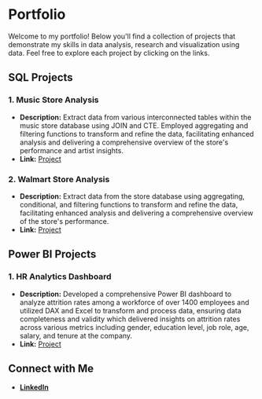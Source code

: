 # Portfolio

Welcome to my portfolio! Below you'll find a collection of projects that demonstrate my skills in data analysis, research and visualization using data. Feel free to explore each project by clicking on the links.

## SQL Projects

### 1. Music Store Analysis
- **Description:** Extract data from various interconnected tables within the music store database using JOIN and CTE. Employed aggregating and filtering functions to transform and refine the data, facilitating enhanced analysis and delivering a comprehensive overview of the store's performance and artist insights.
- **Link:** [Project](https://github.com/harshgoyal961/Music_Store_Analysis)

### 2. Walmart Store Analysis
- **Description:** Extract data from the store database using aggregating, conditional, and filtering functions to transform and refine the data, facilitating enhanced analysis and delivering a comprehensive overview of the store's performance.
- **Link:** [Project](https://github.com/harshgoyal961/Walmart_Store_Analysis)

## Power BI Projects

### 1. HR Analytics Dashboard
- **Description:** Developed a comprehensive Power BI dashboard to analyze attrition rates among a workforce of over 1400 employees and utilized DAX and Excel to transform and process data, ensuring data completeness and validity which delivered insights on attrition rates across various metrics including gender, education level, job role, age, salary, and tenure at the company.
- **Link:** [Project](https://github.com/harshgoyal961/HR_Analytics)

## Connect with Me
- [**LinkedIn**](https://www.linkedin.com/in/harshgoyal961/)
